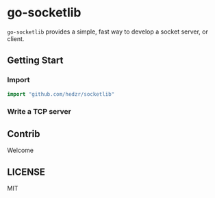 # go-socketlib

`go-socketlib` provides a simple, fast way to develop a socket server, or client.

## Getting Start

### Import

```go
import "github.com/hedzr/socketlib"
```

### Write a TCP server








## Contrib

Welcome


## LICENSE

MIT
